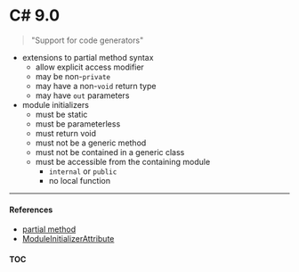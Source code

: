 # C# 9.0

> "Support for code generators"

- extensions to partial method syntax
  - allow explicit access modifier
  - may be non-`private`
  - may have a non-`void` return type
  - may have `out` parameters
- module initializers
  - must be static
  - must be parameterless
  - must return void
  - must not be a generic method
  - must not be contained in a generic class
  - must be accessible from the containing module
    - `internal` or `public`
    - no local function

---
#### References
- [partial method](https://docs.microsoft.com/en-us/dotnet/csharp/language-reference/keywords/partial-method)
- [ModuleInitializerAttribute](https://docs.microsoft.com/en-us/dotnet/api/system.runtime.compilerservices.moduleinitializerattribute)

#### [TOC](./Content.html)
